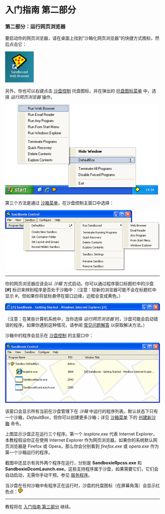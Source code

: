 # 入门指南 第二部分

### 第二部分：运行网页浏览器

要启动你的网页浏览器，请在桌面上找到“沙箱化网页浏览器”的快捷方式图标，然后点击它：

![](../Media/SandboxedWebBrowserIcon.png)

另外，你也可以右键点击 [沙盘控制](SandboxieControl.md) 托盘图标，并在弹出的 [托盘图标菜单](TrayIconMenu.md) 中，选择 _运行网页浏览器_ 操作。

![](../Media/TrayPopupMenu.png)

第三个方法是通过 [沙箱菜单](SandboxMenu.md)，在沙盘控制主窗口中选择：

![](../Media/SandboxMenu.png)

* * *

你的网页浏览器应该会以 _沙箱_ 方式启动。你可以通过程序窗口标题栏中的沙盘 **[#]** 标识来辨别程序是否处于沙箱中：（注意：较新的浏览器可能不会在标题栏中显示 #，但如果你将鼠标悬停在窗口边缘，边框会变成黄色。）

![](../Media/SandboxedTitle.png)

（注意：在某些计算机系统中，当你选择 _运行网页浏览器_ 时，沙盘可能会启动错误的程序。如果你遇到这种情况，请参阅 [常见问题解答](FrequentlyAskedQuestions.md#why-does-the-wrong-program-start-when-i-run-my-default-web-browser-sandboxed) 以获取解决方法。）

沙箱中的程序会显示在 [沙盘控制](SandboxieControl.md) 的主窗口中：

![](../Media/MainWindow.png)

该窗口会显示所有当前在沙盘管理下在 _沙箱_ 中运行的程序列表。默认状态下只有一个沙箱，_DefaultBox_，但你可以创建更多沙箱；详见 [沙箱菜单](SandboxMenu.md) 下的 [创建新沙箱](SandboxMenu.md#create-new-sandbox) 命令。

上图显示沙盘正在运行三个程序。第一个 _iexplore.exe_ 代表 Internet Explorer，本教程假设你正在使用 Internet Explorer 作为网页浏览器。如果你的系统默认网页浏览器是 Firefox 或 Opera，那么你会分别看到 _firefox.exe_ 或 _opera.exe_ 作为第一个沙箱运行的程序。

截图中还显示有另外两个程序在运行，分别是 **SandboxieRpcss.exe** 和 **SandboxieDcomLaunch.exe**。这些支持程序属于沙盘，如果需要它们，它们会自动启动，无需你手动干预。参见 [服务程序](ServicePrograms.md)。

当沙盘在任何沙箱中有程序正在运行时，沙盘的托盘图标（在屏幕角落）会显示红色点：![](../Media/TrayIconFull.png)

* * *

教程将在 [入门指南 第三部分](GettingStartedPartThree.md) 继续。